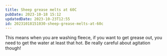 ```yaml
---
title: Sheep grease melts at 60C
pubDate: 2023-10-18 15:12
updatedDate: 2023-10-23T12:55
id: 20231018151030-sheep-grease-melts-at-60c
---
```


This means when you are washing fleece, if you want to get grease out, you need to get the water at least that hot. Be really careful about agitation though!
